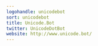 ```yaml
---
logohandle: unicodebot
sort: unicodebot
title: Unicode.Bot
twitter: UnicodeDotBot
website: http://www.unicode.bot/
---
```

